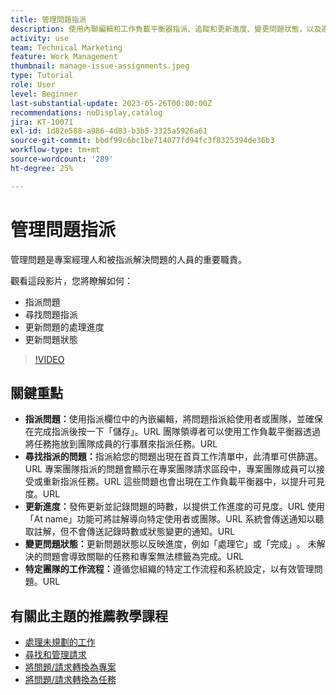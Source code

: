 ```yaml
---
title: 管理問題指派
description: 使用內聯編輯和工作負載平衡器指派、追蹤和更新進度、變更問題狀態，以及遵循團隊特定的工作流程，以順暢執行專案，從而有效管理Workfront中的問題。
activity: use
team: Technical Marketing
feature: Work Management
thumbnail: manage-issue-assignments.jpeg
type: Tutorial
role: User
level: Beginner
last-substantial-update: 2023-05-26T00:00:00Z
recommendations: noDisplay,catalog
jira: KT-10071
exl-id: 1d82e588-a986-4d83-b3b5-3325a5926a61
source-git-commit: bbdf99c6bc1be714077fd94fc3f8325394de36b3
workflow-type: tm+mt
source-wordcount: '289'
ht-degree: 25%

---
```


# 管理問題指派

管理問題是專案經理人和被指派解決問題的人員的重要職責。

觀看這段影片，您將瞭解如何：

* 指派問題
* 尋找問題指派
* 更新問題的處理進度
* 更新問題狀態

>[!VIDEO](https://video.tv.adobe.com/v/3419931/?quality=12&learn=on&enablevpops=1)

## 關鍵重點

* **指派問題：**&#x200B;使用指派欄位中的內嵌編輯，將問題指派給使用者或團隊，並確保在完成指派後按一下「儲存」。&#x200B;URL 團隊領導者可以使用工作負載平衡器透過將任務拖放到團隊成員的行事曆來指派任務。&#x200B;URL
* **尋找指派的問題：**&#x200B;指派給您的問題出現在首頁工作清單中，此清單可供篩選。&#x200B;URL 專案團隊指派的問題會顯示在專案團隊請求區段中，專案團隊成員可以接受或重新指派任務。&#x200B;URL 這些問題也會出現在工作負載平衡器中，以提升可見度。&#x200B;URL
* **更新進度：**&#x200B;發佈更新並記錄問題的時數，以提供工作進度的可見度。&#x200B;URL 使用「At name」功能可將註解導向特定使用者或團隊。&#x200B;URL 系統會傳送通知以聽取註解，但不會傳送記錄時數或狀態變更的通知。&#x200B;URL
* **變更問題狀態：**&#x200B;更新問題狀態以反映進度，例如「處理它」或「完成」&#x200B;。 未解決的問題會導致關聯的任務和專案無法標籤為完成。&#x200B;URL
* **特定團隊的工作流程：**&#x200B;遵循您組織的特定工作流程和系統設定，以有效管理問題。&#x200B;URL


## 有關此主題的推薦教學課程

* [處理未規劃的工作](/help/manage-work/issues-requests/handle-unplanned-work.md)
* [尋找和管理請求](/help/manage-work/issues-requests/find-requests.md)
* [將問題/請求轉換為專案](/help/manage-work/issues-requests/create-a-project-from-a-request.md)
* [將問題/請求轉換為任務](/help/manage-work/issues-requests/convert-issues-to-other-work-items.md)
